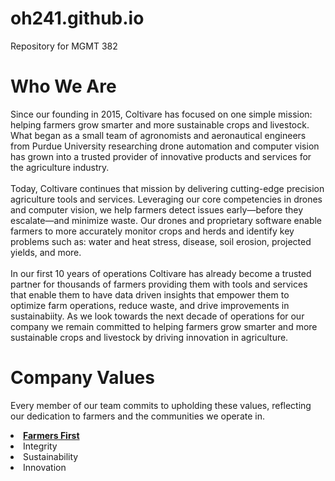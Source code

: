 # oh241.github.io
Repository for MGMT 382
<html>
  <head>
    
  </head>

  <body>
    <h1> Who We Are </h1>
    <p> Since our founding in 2015, Coltivare has focused on one simple mission: helping farmers grow smarter and more sustainable crops and livestock. What began as a small team of agronomists and aeronautical engineers from Purdue University researching drone automation and computer vision has grown into a trusted provider of innovative products and services for the agriculture industry.
<br>
      <br>
Today, Coltivare continues that mission by delivering cutting-edge precision agriculture tools and services. Leveraging our core competencies in drones and computer vision, we help farmers detect issues early—before they escalate—and minimize waste. Our drones and proprietary software enable farmers to more accurately monitor crops and herds and identify key problems such as: water and heat stress, disease, soil erosion, projected yields, and more. 
<br>
      <br>
In our first 10 years of operations Coltivare has already become a trusted partner for thousands of farmers providing them with tools and services that enable them to have data driven insights that empower them to optimize farm operations, reduce waste, and drive improvements in sustainabiity. As we look towards the next decade of operations for our company we remain committed to helping farmers grow smarter and more sustainable crops and livestock by driving innovation in agriculture. </p>

  <h1> Company Values </h1>
  <p>Every member of our team commits to upholding these values, reflecting our dedication to farmers and the communities we operate in.</p>
  <li><b><u>Farmers First</b></u></li>
  <li>Integrity</li>
  <li>Sustainability</li>
  <li>Innovation</li>

    
    
  </body>
</html>

